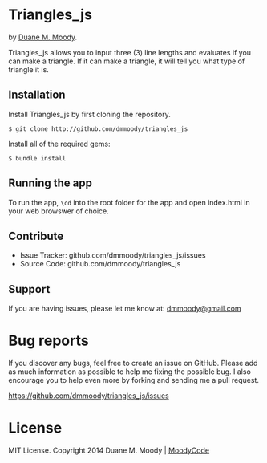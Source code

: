 Triangles_js
============

by <a href="http://moodyco.de" target="_blank">Duane M. Moody</a>.

Triangles_js allows you to input three (3) line lengths and evaluates if you can make a triangle.  If it can make a triangle, it will tell you what type of triangle it is.

Installation
------------

Install Triangles_js by first cloning the repository.  
```
$ git clone http://github.com/dmmoody/triangles_js
```

Install all of the required gems:
```
$ bundle install
```

Running the app
---------------

To run the app, ```\cd``` into the root folder for the app and open index.html in your web browswer of choice.

Contribute
----------

- Issue Tracker: github.com/dmmoody/triangles_js/issues
- Source Code: github.com/dmmoody/triangles_js

Support
-------

If you are having issues, please let me know at: dmmoody@gmail.com

Bug reports
===========

If you discover any bugs, feel free to create an issue on GitHub. Please add as much information as possible to help me fixing the possible bug. I also encourage you to help even more by forking and sending me a pull request.

https://github.com/dmmoody/triangles_js/issues

License
=======

MIT License. Copyright 2014 Duane M. Moody | <a href="http://moodyco.de">MoodyCode</a>